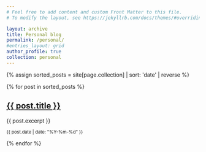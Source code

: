 ```yaml
---
# Feel free to add content and custom Front Matter to this file.
# To modify the layout, see https://jekyllrb.com/docs/themes/#overriding-theme-defaults

layout: archive
title: Personal blog
permalink: /personal/
#entries_layout: grid
author_profile: true
collection: personal
---
```


{% assign sorted_posts = site[page.collection] | sort: 'date' | reverse %}
<div class="entries">
  {% for post in sorted_posts %}
    <article>
      <h2><a href="{{ post.url }}">{{ post.title }}</a></h2>
      <p>{{ post.excerpt }}</p>
      <p><small>{{ post.date | date: "%Y-%m-%d" }}</small></p>
    </article>
  {% endfor %}
</div>
